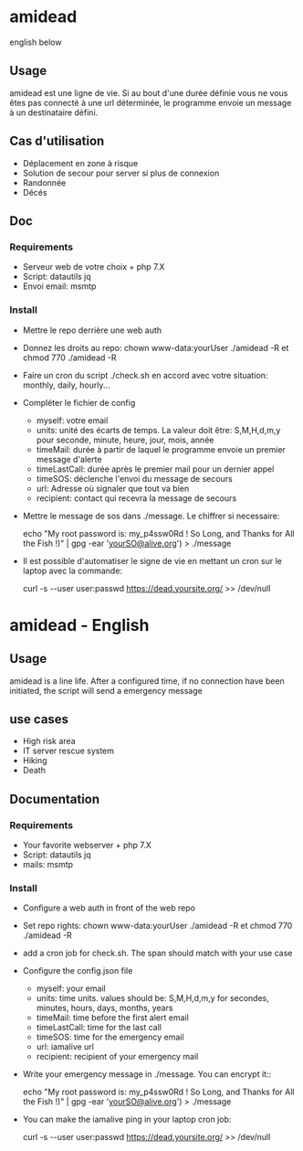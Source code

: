 # amidead

english below

## Usage

 amidead est une ligne de vie. Si au bout d'une durée définie vous ne vous êtes pas connecté à une url déterminée, le programme envoie un message à un destinataire défini.

## Cas d'utilisation

 * Déplacement en zone à risque
 * Solution de secour pour server si plus de connexion
 * Randonnée
 * Décés

## Doc

### Requirements

 * Serveur web de votre choix + php 7.X
 * Script: datautils jq
 * Envoi email: msmtp

### Install

 * Mettre le repo derrière une web auth
 * Donnez les droits au repo: chown www-data:yourUser ./amidead -R et chmod 770 ./amidead -R
 * Faire un cron du script ./check.sh en accord avec votre situation: monthly, daily, hourly... 
 * Compléter le fichier de config
     * myself: votre email
     * units: unité des écarts de temps. La valeur doit être: S,M,H,d,m,y pour seconde, minute, heure, jour, mois, année
     * timeMail: durée à partir de laquel le programme envoie un premier message d'alerte
     * timeLastCall: durée après le premier mail pour un dernier appel
     * timeSOS: déclenche l'envoi du message de secours
     * url: Adresse où signaler que tout va bien
     * recipient: contact qui recevra la message de secours
 * Mettre le message de sos dans ./message. Le chiffrer si necessaire:

    echo "My root password is: my_p4ssw0Rd ! So Long, and Thanks for All the Fish !)" | gpg -ear 'yourSO@alive.org') > ./message

 * Il est possible d'automatiser le signe de vie en mettant un cron sur le laptop avec la commande:

    curl -s --user user:passwd https://dead.yoursite.org/ >> /dev/null

# amidead - English

## Usage

amidead is a line life. After a configured time, if no connection have been initiated, the script will send a emergency message

## use cases

 * High risk area
 * IT server rescue system
 * Hiking
 * Death

## Documentation

### Requirements

 * Your favorite webserver + php 7.X
 * Script: datautils jq
 * mails: msmtp

### Install

 * Configure a web auth in front of the web repo
 * Set repo rights: chown www-data:yourUser ./amidead -R et chmod 770 ./amidead -R
 * add a cron job for check.sh. The span should match with your use case
 * Configure the config.json file
     * myself: your email
     * units: time units. values should be: S,M,H,d,m,y for secondes, minutes, hours, days, months, years
     * timeMail: time before the first alert email
     * timeLastCall: time for the last call
     * timeSOS: time for the emergency email
     * url: iamalive url
     * recipient: recipient of your emergency mail
 * Write your emergency message in ./message. You can encrypt it::

    echo "My root password is: my_p4ssw0Rd ! So Long, and Thanks for All the Fish !)" | gpg -ear 'yourSO@alive.org') > ./message

 * You can make the iamalive ping in your laptop cron job:

    curl -s --user user:passwd https://dead.yoursite.org/ >> /dev/null

